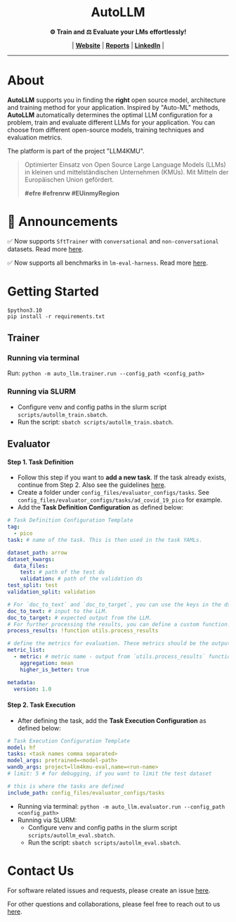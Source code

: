 <h1 align="center">
    AutoLLM
</h1>

<p align="center">
    <strong>⚙️ Train and ⚖️ Evaluate your LMs effortlessly!</strong>
</p>

<p align="center">
| <a href="https://llm4kmu.de/"><b>Website</b></a> 
| <a href="https://wandb.ai/llm4kmu/projects"><b>Reports</b></a> 
| <a href="https://www.linkedin.com/company/llm4kmu/"><b>LinkedIn</b></a>
|
</p>

---

# About 
**AutoLLM** supports you in finding the **right** open source model, architecture and training method for your application. Inspired by "Auto-ML" methods, **AutoLLM** automatically determines the optimal LLM configuration for a problem, train and evaluate different LLMs for your application. You can choose from different open-source models, training techniques and evaluation metrics.

The platform is part of the project "LLM4KMU". 


> Optimierter Einsatz von Open Source Large Language Models (LLMs) in kleinen und mittelständischen Unternehmen (KMUs). Mit Mitteln der Europäischen Union gefördert. 
> 
> **#efre #efrenrw #EUinmyRegion**

# 📢 Announcements

✅ Now supports ``SftTrainer`` with `conversational` and `non-conversational` datasets. Read more [here](https://huggingface.co/docs/trl/en/sft_trainer#dataset-format-support).

✅ Now supports all benchmarks in `lm-eval-harness`. Read more [here](https://github.com/EleutherAI/lm-evaluation-harness).

# Getting Started

```shell
$python3.10
pip install -r requirements.txt
```

## Trainer



### Running via terminal 
Run: ``python -m auto_llm.trainer.run --config_path <config_path>``

### Running via SLURM
- Configure venv and config paths in the slurm script ``scripts/autollm_train.sbatch``.
- Run the script: ``sbatch scripts/autollm_train.sbatch``.

## Evaluator

#### Step 1. Task Definition
- Follow this step if you want to **add a new task**. If the task already exists, continue from Step 2. Also see the guidelines [here](https://github.com/EleutherAI/lm-evaluation-harness/blob/main/docs/new_task_guide.md).
- Create a folder under ``config_files/evaluator_configs/tasks``. See ``config_files/evaluator_configs/tasks/ad_covid_19_pico`` for example.
- Add the **Task Definition Configuration** as defined below:

```yaml
# Task Definition Configuration Template
tag:
  - pico
task: # name of the task. This is then used in the task YAMLs.

dataset_path: arrow
dataset_kwargs:
  data_files:
    test: # path of the test ds
    validation: # path of the validation ds
test_split: test
validation_split: validation

# For `doc_to_text` and `doc_to_target`, you can use the keys in the ds for prompt construction. For example: if you have a key "text", use it here as {{text}}
doc_to_text: # input to the LLM. 
doc_to_target: # expected output from the LLM.
# For further processing the results, you can define a custom function. `utils` should lie in the same path as the task YAML. `process_results` is the name of the function in `utils`
process_results: !function utils.process_results 

# define the metrics for evaluation. These metrics should be the output from the defined `utils.process_results` function.
metric_list:
  - metric: # metric name - output from `utils.process_results` function.
    aggregation: mean
    higher_is_better: true

metadata:
  version: 1.0
```

#### Step 2. Task Execution
- After defining the task, add the **Task Execution Configuration** as defined below:

```yaml
# Task Execution Configuration Template
model: hf
tasks: <task names comma separated>
model_args: pretrained=<model-path>
wandb_args: project=llm4kmu-eval,name=<run-name>
# limit: 5 # for debugging, if you want to limit the test dataset

# this is where the tasks are defined 
include_path: config_files/evaluator_configs/tasks 
```

- Running via terminal: ``python -m auto_llm.evaluator.run --config_path <config_path>``
- Running via SLURM:
  - Configure venv and config paths in the slurm script ``scripts/autollm_eval.sbatch``. 
  - Run the script: ``sbatch scripts/autollm_eval.sbatch``.


# Contact Us

For software related issues and requests, please create an issue [here](https://github.com/ag-sc/auto-llm/issues).

For other questions and collaborations, please feel free to reach out to us [here](https://llm4kmu.de/).